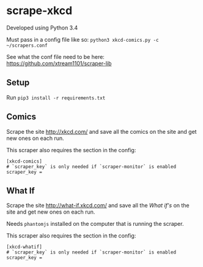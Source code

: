 # scrape-xkcd

Developed using Python 3.4

Must pass in a config file like so: `python3 xkcd-comics.py -c ~/scrapers.conf`

See what the conf file need to be here: https://github.com/xtream1101/scraper-lib

## Setup

Run `pip3 install -r requirements.txt`

## Comics
Scrape the site http://xkcd.com/ and save all the comics on the site and get new ones on each run.

This scraper also requires the section in the config:
```
[xkcd-comics]
# `scraper_key` is only needed if `scraper-monitor` is enabled
scraper_key =
```


## What If
Scrape the site http://what-if.xkcd.com/ and save all the _What if's_ on the site and get new ones on each run.

Needs `phantomjs` installed on the computer that is running the scraper.

This scraper also requires the section in the config:
```
[xkcd-whatif]
# `scraper_key` is only needed if `scraper-monitor` is enabled
scraper_key =
```
